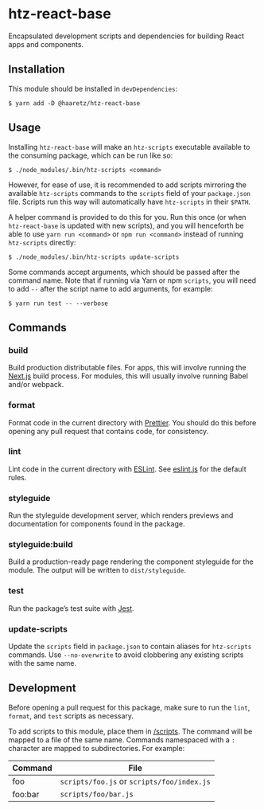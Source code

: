 # htz-react-base

Encapsulated development scripts and dependencies for building React apps and
components.

## Installation

This module should be installed in `devDependencies`:

```console
$ yarn add -D @haaretz/htz-react-base
```

## Usage

Installing `htz-react-base` will make an `htz-scripts` executable available to
the consuming package, which can be run like so:

```console
$ ./node_modules/.bin/htz-scripts <command>
```

However, for ease of use, it is recommended to add scripts mirroring the
available `htz-scripts` commands to the `scripts` field of your `package.json`
file. Scripts run this way will automatically have `htz-scripts` in their
`$PATH`.

A helper command is provided to do this for you. Run this once (or when
`htz-react-base` is updated with new scripts), and you will henceforth be able
to use `yarn run <command>` or `npm run <command>` instead of running `htz-scripts`
directly:

```console
$ ./node_modules/.bin/htz-scripts update-scripts
```

Some commands accept arguments, which should be passed after the command name.
Note that if running via Yarn or npm `scripts`, you will need to add `--`
after the script name to add arguments, for example:

```console
$ yarn run test -- --verbose
```

## Commands

### build

Build production distributable files. For apps, this will involve running the
[Next.js](https://github.com/zeit/next.js) build process. For modules, this will
usually involve running Babel and/or webpack.

### format

Format code in the current directory with [Prettier](https://prettier.io/).
You should do this before opening any pull request that contains code, for
consistency.

### lint

Lint code in the current directory with [ESLint](https://eslint.org/). See
[eslint.js](eslint.js) for the default rules.

### styleguide

Run the styleguide development server, which renders previews and documentation
for components found in the package.

### styleguide:build

Build a production-ready page rendering the component styleguide for the module.
The output will be written to `dist/styleguide`.

### test

Run the package’s test suite with [Jest](https://facebook.github.io/jest/).

### update-scripts

Update the `scripts` field in `package.json` to contain aliases for `htz-scripts`
commands. Use `--no-overwrite` to avoid clobbering any existing scripts with the
same name.

## Development

Before opening a pull request for this package, make sure to run the `lint`,
`format`, and `test` scripts as necessary.

To add scripts to this module, place them in [/scripts](/scripts). The command
will be mapped to a file of the same name. Commands namespaced with a `:`
character are mapped to subdirectories. For example:

| Command | File                                       |
|---------|--------------------------------------------|
| foo     | `scripts/foo.js` or `scripts/foo/index.js` |
| foo:bar | `scripts/foo/bar.js`                       |
